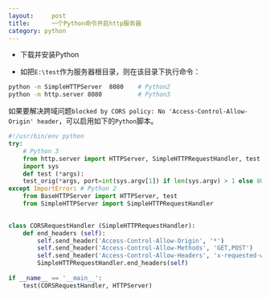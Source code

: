 ```yaml
---
layout:     post
title:      一个Python命令开启http服务器
category: python
---
```


- 下载并安装Python

- 如把`E:\test`作为服务器根目录，则在该目录下执行命令：
```bash
python -m SimpleHTTPServer 	8080	# Python2
python -m http.server 8080			# Python3
```



如果要解决跨域问题`blocked by CORS policy: No 'Access-Control-Allow-Origin' header`，可以启用如下的`Python`脚本。

```python
#!/usr/bin/env python
try:
	# Python 3
	from http.server import HTTPServer, SimpleHTTPRequestHandler, test as test_orig
	import sys
	def test (*args):
	test_orig(*args, port=int(sys.argv[1]) if len(sys.argv) > 1 else 8000)
except ImportError: # Python 2
	from BaseHTTPServer import HTTPServer, test
	from SimpleHTTPServer import SimpleHTTPRequestHandler

    
class CORSRequestHandler (SimpleHTTPRequestHandler):
    def end_headers (self):
        self.send_header('Access-Control-Allow-Origin', '*')
        self.send_header('Access-Control-Allow-Methods', 'GET,POST')
        self.send_header('Access-Control-Allow-Headers', 'x-requested-with,content-type')
        SimpleHTTPRequestHandler.end_headers(self)
    
if __name__ == '__main__':
    test(CORSRequestHandler, HTTPServer)
```


